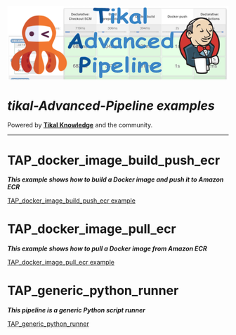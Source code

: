 ![Tikal-Advanced-Pipeline](../resources/images/TAP-small.png)
# ***tikal-Advanced-Pipeline examples***

Powered by **[Tikal Knowledge](http://www.tikalk.com)** and the community.
<hr/>

# TAP_docker_image_build_push_ecr

***This example shows how to build a Docker image and push it to Amazon ECR***

[TAP_docker_image_build_push_ecr example](TAP_docker_image_build_push_ecr/Jenkinsfile)

# TAP_docker_image_pull_ecr

***This example shows how to pull a Docker image from Amazon ECR***

[TAP_docker_image_pull_ecr example](TAP_docker_image_pull_ecr/Jenkinsfile)

# TAP_generic_python_runner

***This pipeline is a generic Python script runner***

[TAP_generic_python_runner](TAP_generic_python_runner/Jenkinsfile)

